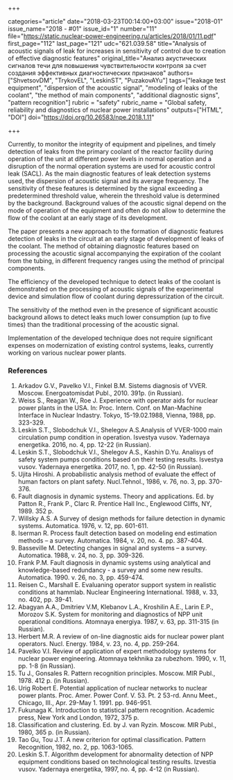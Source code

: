 +++

categories="article"
date="2018-03-23T00:14:00+03:00"
issue="2018-01"
issue_name="2018 - #01"
issue_id="1"
number="11"
file="https://static.nuclear-power-engineering.ru/articles/2018/01/11.pdf"
first_page="112"
last_page="121"
udc="621.039.58"
title="Analysis of acoustic signals of leak for increases in sensitivity of control due to creation of effective diagnostic features"
original_title="Анализ акустических сигналов течи для повышения чувствительности контроля за счет создания эффективных диагностических признаков"
authors=["ShvetsovDM", "TrykovEL", "LeskinST", "PuzakovAYu"]
tags=["leakage test equipment", "dispersion of the acoustic signal", "modeling of leaks of the coolant", "the method of main components", "additional diagnostic signs", "pattern recognition"]
rubric = "safety"
rubric_name = "Global safety, reliability and diagnostics of nuclear power installations"
outputs=["HTML", "DOI"]
doi="https://doi.org/10.26583/npe.2018.1.11"

+++

Currently, to monitor the integrity of equipment and pipelines, and timely detection of leaks from the primary coolant of the reactor facility during operation of the unit at different power levels in normal operation and a disruption of the normal operation systems are used for acoustic control leak (SACL). As the main diagnostic features of leak detection systems used, the dispersion of acoustic signal and its average frequency. The sensitivity of these features is determined by the signal exceeding a predetermined threshold value, wherein the threshold value is determined by the background. Background values of the acoustic signal depend on the mode of operation of the equipment and often do not allow to determine the flow of the coolant at an early stage of its development.

The paper presents a new approach to the formation of diagnostic features detection of leaks in the circuit at an early stage of development of leaks of the coolant. The method of obtaining diagnostic features based on processing the acoustic signal accompanying the expiration of the coolant from the tubing, in different frequency ranges using the method of principal components.

The efficiency of the developed technique to detect leaks of the coolant is demonstrated on the processing of acoustic signals of the experimental device and simulation flow of coolant during depressurization of the circuit.

The sensitivity of the method even in the presence of significant acoustic background allows to detect leaks much lower consumption (up to five times) than the traditional processing of the acoustic signal.

Implementation of the developed technique does not require significant expenses on modernization of existing control systems, leaks, currently working on various nuclear power plants.

### References

1. Arkadov G.V., Pavelko V.I., Finkel B.M. Sistems diagnosis of VVER. Moscow. Energoatomisdat Publ., 2010. 391p. (in Russian).
2. Weiss S., Reagan W., Roe J. Experience with operator aids for nuclear power plants in the USA. In: Proc. Intern. Conf. on Man-Machine Interface in Nuclear Indastry. Tokyo, 15-19.02.1988, Vienna, 1988, pp. 323-329.
3. Leskin S.T., Slobodchuk V.I., Shelegov A.S.Analysis of VVER-1000 main circulation pump condition in operation. Isvestya vusov. Yadernaya energetika. 2016, no. 4, pp. 12-22 (in Russian).
4. Leskin S.T., Slobodchuk V.I., Shelegov A.S., Kashin D.Yu. Analisys of safety system pumps conditions based on their testing results. Isvestya vusov. Yadernaya energetika. 2017, no. 1, pp. 42-50 (in Russian).
5. Ujita Hiroshi. A probabilistic analysis method of evaluate the effect of human factors on plant safety. Nucl.Tehnol., 1986, v. 76, no. 3, pp. 370-376.
6. Fault diagnosis in dynamic systems. Theory and applications. Ed. by Patton R., Frank P., Clarc R. Prentice Hall Inc., Englewood Cliffs, NY, 1989. 352 p.
7. Willsky A.S. A Survey of design methods for failure detection in dynamic systems. Automatica. 1976, v. 12, pp. 601-611.
8. Iserman R. Process fault detection based on modeling end estimation methods – a survey. Automatica. 1984, v. 20, no. 4. pp. 387-404.
9. Basseville M. Detecting changes in signal and systems – a survey. Automatica. 1988, v. 24, no. 3, pp. 309-326.
10. Frank P.M. Fault diagnosis in dynamic systems using analytical and knowledge-based redundancy - a survey and some new results. Automatica. 1990. v. 26, no. 3, pp. 459-474.
11. Reisen C., Marshall E. Evaluaning operator support system in realistic conditions at hammlab. Nuclear Engineering International. 1988, v. 33, no. 402, pp. 39-41.
12. Abagyan A.A., Dmitriev V.M, Klebanov L.A., Kroshilin A.E., Larin E.P., Morozov S.K. System for monitoring and diagnostics of NPP unit operational conditions. Atomnaya energiya. 1987, v. 63, pp. 311-315 (in Russian).
13. Herbert M.R. A review of on-line diagnostic aids for nuclear power plant operators. Nucl. Energy. 1984, v. 23, no. 4, pp. 259-264.
14. Pavelko V.I. Review of application of expert methodology systems for nuclear power engineering. Atomnaya tekhnika za rubezhom. 1990, v. 11, pp. 1-8 (in Russian).
15. Tu J., Gonsales R. Pattern recognition principles. Moscow. MIR Publ., 1978. 412 p. (in Russian).
16. Urig Robert E. Potential application of nuclear networks to nuclear power plants. Proc. Amer. Power Conf. V. 53. Pt. 2 53-rd. Annu Meet., Chicago, III., Apr. 29-May 1. 1991. pp. 946-951.
17. Fukunaga K. Introduction to statistical pattern recognition. Academic press, New York and London, 1972, 375 p.
18. Classification and clustering. Ed. by J. van Ryzin. Moscow. MIR Publ., 1980, 365 p. (in Russian).
19. Tao Gu, Tou J.T. A new criterion for optimal classification. Pattern Recognition, 1982, no. 2, pp. 1063-1065.
20. Leskin S.T. Algorithm development for abnormality detection of NPP equipment conditions based on technological testing results. Izvestia vusov. Yadernaya energetika, 1997, no. 4, pp. 4-12 (in Russian).
